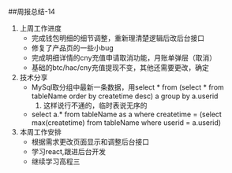 ##周报总结-14
1. 上周工作进度
	* 完成钱包明细的细节调整，重新理清楚逻辑后改后台接口
	* 修复了产品页的一些小bug
	* 完成明细详情的cny充值申请取消功能，月账单弹层（取消）
	* 基础的btc/hac/cny充值提现不变，其他还需要更改，确定
1. 技术分享
	* MySql取分组中最新一条数据，用select * from (select * from tableName order by createtime desc) a group by a.userid
		1. 这样说行不通的，临时表说无序的
	* select a.* from tableName as a where createtime = (select max(createtime) from tableName where userid = a.userid)
1. 本周工作安排
	* 根据需求更改页面显示和调整后台接口
	* 学习react,跟进后台开发
	* 继续学习高程三